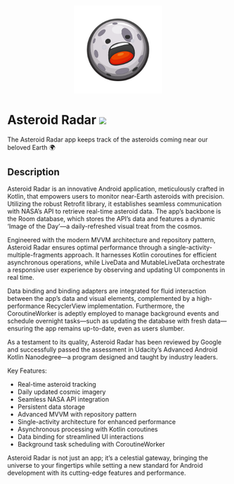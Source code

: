 <div align=center>
<picture> <img width="200" src=https://github.com/Hossam-Sayed/asteroid-radar/blob/main/app/src/main/res/drawable-v24/ic_asteroid.png /> </picture>
</div>

# Asteroid Radar <img width="36" src=https://github.com/Hossam-Sayed/asteroid-radar/assets/83096913/744c650b-9614-462f-a579-7562314e5019 />
The Asteroid Radar app keeps track of the asteroids coming near our beloved Earth 🌍

## Description

Asteroid Radar is an innovative Android application, meticulously crafted in Kotlin, that empowers users to monitor near-Earth asteroids with precision. Utilizing the robust Retrofit library, it establishes seamless communication with NASA’s API to retrieve real-time asteroid data. The app’s backbone is the Room database, which stores the API’s data and features a dynamic ‘Image of the Day’—a daily-refreshed visual treat from the cosmos.

Engineered with the modern MVVM architecture and repository pattern, Asteroid Radar ensures optimal performance through a single-activity-multiple-fragments approach. It harnesses Kotlin coroutines for efficient asynchronous operations, while LiveData and MutableLiveData orchestrate a responsive user experience by observing and updating UI components in real time.

Data binding and binding adapters are integrated for fluid interaction between the app’s data and visual elements, complemented by a high-performance RecyclerView implementation. Furthermore, the CoroutineWorker is adeptly employed to manage background events and schedule overnight tasks—such as updating the database with fresh data—ensuring the app remains up-to-date, even as users slumber.

As a testament to its quality, Asteroid Radar has been reviewed by Google and successfully passed the assessment in Udacity’s Advanced Android Kotlin Nanodegree—a program designed and taught by industry leaders.

Key Features:

- Real-time asteroid tracking
- Daily updated cosmic imagery
- Seamless NASA API integration
- Persistent data storage
- Advanced MVVM with repository pattern
- Single-activity architecture for enhanced performance
- Asynchronous processing with Kotlin coroutines
- Data binding for streamlined UI interactions
- Background task scheduling with CoroutineWorker

Asteroid Radar is not just an app; it’s a celestial gateway, bringing the universe to your fingertips while setting a new standard for Android development with its cutting-edge features and performance.
